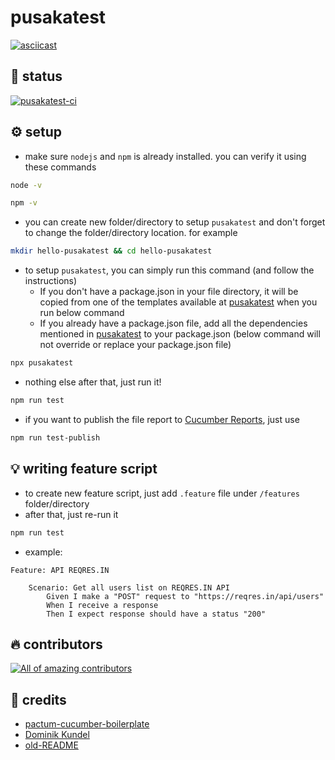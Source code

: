 
# pusakatest

[![asciicast](https://asciinema.org/a/511165.svg)](https://asciinema.org/a/511165)

## :construction_worker: status
[![pusakatest-ci](https://github.com/depapp/pusakatest/actions/workflows/ci.yml/badge.svg?branch=main)](https://github.com/depapp/pusakatest/actions/workflows/ci.yml)

## :gear: setup
- make sure `nodejs` and `npm` is already installed. you can verify it using these commands
```bash
node -v
```
```bash
npm -v
```
- you can create new folder/directory to setup `pusakatest` and don't forget to change the folder/directory location. for example
```bash
mkdir hello-pusakatest && cd hello-pusakatest
```
- to setup `pusakatest`, you can simply run this command (and follow the instructions)
  - If you don't have a package.json in your file directory, it will be copied from one of the templates available at [pusakatest](https://github.com/depapp/pusakatest/blob/644409e90fe29f9cdab3b0da3ab9bf497150da79/templates/english/package.json#L20) when you run below command
  - If you already have a package.json file, add all the dependencies mentioned in [pusakatest](https://github.com/depapp/pusakatest/blob/644409e90fe29f9cdab3b0da3ab9bf497150da79/templates/english/package.json#L20) to your package.json (below command will not override or replace your package.json file)
```bash
npx pusakatest
```
- nothing else after that, just run it!
```bash
npm run test
```
- if you want to publish the file report to [Cucumber Reports](https://reports.cucumber.io), just use
```bash
npm run test-publish
```

## :bulb: writing feature script
- to create new feature script, just add `.feature` file under `/features` folder/directory
- after that, just re-run it
```bash
npm run test
```
- example:
```gherkin
Feature: API REQRES.IN

    Scenario: Get all users list on REQRES.IN API
        Given I make a "POST" request to "https://reqres.in/api/users"
        When I receive a response
        Then I expect response should have a status "200"
```

## :fire: contributors
<a href="https://github.com/depapp/pusakatest/graphs/contributors"><img src="https://contrib.rocks/image?repo=depapp/pusakatest" alt="All of amazing contributors"></a>

## :bookmark: credits
- [pactum-cucumber-boilerplate](https://github.com/pactumjs/pactum-cucumber-boilerplate)
- [Dominik Kundel](https://www.twilio.com/blog/how-to-build-a-cli-with-node-js)
- [old-README](https://github.com/depapp/pusakatest/tree/0af4d1c0a0ce712fd2380f8de50b1562134468e4#readme)
